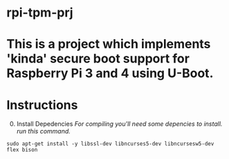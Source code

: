 # rpi-tpm-prj


# This is a project which implements 'kinda' secure boot support for Raspberry Pi 3 and 4 using U-Boot.

# Instructions

0. Install Depedencies
*For compiling you'll need some depencies to install. run this command.*
```
sudo apt-get install -y libssl-dev libncurses5-dev libncursesw5-dev flex bison 
```